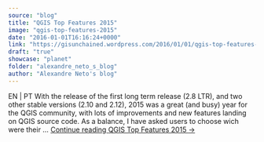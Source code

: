 ```yaml
---
source: "blog"
title: "QGIS Top Features 2015"
image: "qgis-top-features-2015"
date: "2016-01-01T16:16:24+0000"
link: "https://gisunchained.wordpress.com/2016/01/01/qgis-top-features-2015/"
draft: "true"
showcase: "planet"
folder: "alexandre_neto_s_blog"
author: "Alexandre Neto's blog"
---
```


EN &#124; PT With the release of the first long term release (2.8 LTR), and two other stable versions (2.10 and 2.12), 2015 was a great (and busy) year for the QGIS community, with lots of improvements and new features landing on QGIS source code. As a balance, I have asked users to choose wich were their &#8230; <a class="more-link" href="https://gisunchained.wordpress.com/2016/01/01/qgis-top-features-2015/">Continue reading <span class="screen-reader-text">QGIS Top Features&#160;2015</span> <span class="meta-nav">&#8594;</span></a>
